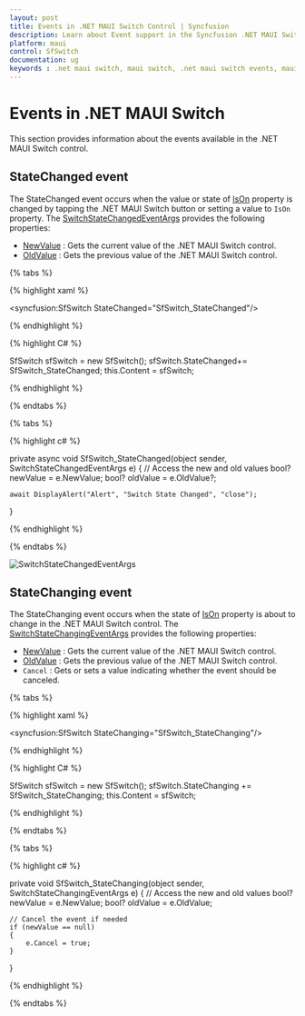 ```yaml
---
layout: post
title: Events in .NET MAUI Switch Control | Syncfusion
description: Learn about Event support in the Syncfusion .NET MAUI Switch control, its elements, and more.
platform: maui
control: SfSwitch
documentation: ug
keywords : .net maui switch, maui switch, .net maui switch events, maui switch event.
---
```


# Events in .NET MAUI Switch

This section provides information about the events available in the .NET MAUI Switch control.

## StateChanged event

The StateChanged event occurs when the value or state of [IsOn](https://help.syncfusion.com/cr/maui/Syncfusion.Maui.Buttons.SfSwitch.html#Syncfusion_Maui_Buttons_SfSwitch_IsOn) property is changed by tapping the .NET MAUI Switch button or setting a value to `IsOn` property. The [SwitchStateChangedEventArgs](https://help.syncfusion.com/cr/maui/Syncfusion.Maui.Buttons.SwitchStateChangedEventArgs.html) provides the following properties:

* [NewValue](https://help.syncfusion.com/cr/maui/Syncfusion.Maui.Buttons.SwitchStateChangedEventArgs.html#Syncfusion_Maui_Buttons_SwitchStateChangedEventArgs_NewValue) : Gets the current value of the .NET MAUI Switch control.
* [OldValue](https://help.syncfusion.com/cr/maui/Syncfusion.Maui.Buttons.SwitchStateChangedEventArgs.html#Syncfusion_Maui_Buttons_SwitchStateChangedEventArgs_OldValue) : Gets the previous value of the .NET MAUI Switch control.

{% tabs %}

{% highlight xaml %}

<syncfusion:SfSwitch StateChanged="SfSwitch_StateChanged"/>
	
{% endhighlight %}

{% highlight C# %}

SfSwitch sfSwitch = new SfSwitch();
sfSwitch.StateChanged+= SfSwitch_StateChanged;
this.Content = sfSwitch;

{% endhighlight %}

{% endtabs %}

{% tabs %}

{% highlight c# %}
    
private async void SfSwitch_StateChanged(object sender, SwitchStateChangedEventArgs e)
{
    // Access the new and old values
    bool? newValue = e.NewValue;
    bool? oldValue = e.OldValue?;

    await DisplayAlert("Alert", "Switch State Changed", "close");
}

{% endhighlight %}

{% endtabs %}

![SwitchStateChangedEventArgs](images/Events/Events.gif)

## StateChanging event

The StateChanging event occurs when the state of [IsOn](https://help.syncfusion.com/cr/maui/Syncfusion.Maui.Buttons.SfSwitch.html#Syncfusion_Maui_Buttons_SfSwitch_IsOn) property is about to change in the .NET MAUI Switch control. The [SwitchStateChangingEventArgs](https://help.syncfusion.com/cr/maui/Syncfusion.Maui.Buttons.SwitchStateChangingEventArgs.html) provides the following properties:

* [NewValue](https://help.syncfusion.com/cr/maui/Syncfusion.Maui.Buttons.SwitchStateChangingEventArgs.html#Syncfusion_Maui_Buttons_SwitchStateChangingEventArgs_NewValue) : Gets the current value of the .NET MAUI Switch control.
* [OldValue](https://help.syncfusion.com/cr/maui/Syncfusion.Maui.Buttons.SwitchStateChangingEventArgs.html#Syncfusion_Maui_Buttons_SwitchStateChangingEventArgs_OldValue) : Gets the previous value of the .NET MAUI Switch control.
* `Cancel` : Gets or sets a value indicating whether the event should be canceled.

{% tabs %}

{% highlight xaml %}

<syncfusion:SfSwitch StateChanging="SfSwitch_StateChanging"/>
	
{% endhighlight %}

{% highlight C# %}

SfSwitch sfSwitch = new SfSwitch();
sfSwitch.StateChanging += SfSwitch_StateChanging;
this.Content = sfSwitch;

{% endhighlight %}

{% endtabs %}

{% tabs %}

{% highlight c# %}
    
private void SfSwitch_StateChanging(object sender, SwitchStateChangingEventArgs e)
{
    // Access the new and old values
    bool? newValue = e.NewValue;
    bool? oldValue = e.OldValue;

    // Cancel the event if needed
    if (newValue == null)
    {
        e.Cancel = true;
    }
}

{% endhighlight %}

{% endtabs %}